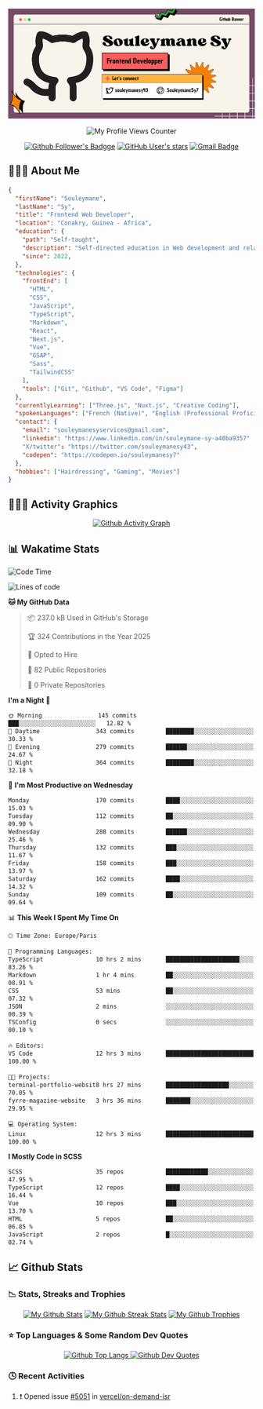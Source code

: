 <!-- Section 1: Customs Banner -->

<p align="center">
  <a href="https://github.com/SouleymaneSy7/">
    <img src="./assets/my-github-banner.png" /></a>
</p>

<!--  Section 2: Social Badges Icons -->

<p align="center"><a target="_blank"><img src="https://komarev.com/ghpvc/?username=souleymanesy7&color=0d1118&style=for-the-badge&label=PROFILE+VIEWS" alt="My Profile Views Counter" height="28" /></a></p>

<p align="center">
  <a href="https://github.com/SouleymaneSy7" title="My Followers On Github"><img alt="Github Follower's Badgge" src="https://img.shields.io/github/followers/souleymanesy7?style=for-the-badge&logo=github&logoColor=FFF&labelColor=0d1118&color=272932"></a>  
  <a href="https://github.com/SouleymaneSy7?tab=stars" title="My Stars On Github"><img alt="GitHub User's stars" src="https://img.shields.io/github/stars/souleymanesy7?affiliations=OWNER&style=for-the-badge&logo=data%3Aimage%2Fsvg%2Bxml%3Bbase64%2CPHN2ZyB4bWxucz0iaHR0cDovL3d3dy53My5vcmcvMjAwMC9zdmciIHZpZXdCb3g9IjAgMCA1NzYgNTEyIj48IS0tIUZvbnQgQXdlc29tZSBGcmVlIDYuNy4yIGJ5IEBmb250YXdlc29tZSAtIGh0dHBzOi8vZm9udGF3ZXNvbWUuY29tIExpY2Vuc2UgLSBodHRwczovL2ZvbnRhd2Vzb21lLmNvbS9saWNlbnNlL2ZyZWUgQ29weXJpZ2h0IDIwMjUgRm9udGljb25zLCBJbmMuLS0%2BPHBhdGggZmlsbD0iI2ZmZmZmZiIgZD0iTTMxNi45IDE4QzMxMS42IDcgMzAwLjQgMCAyODguMSAwcy0yMy40IDctMjguOCAxOEwxOTUgMTUwLjMgNTEuNCAxNzEuNWMtMTIgMS44LTIyIDEwLjItMjUuNyAyMS43cy0uNyAyNC4yIDcuOSAzMi43TDEzNy44IDMyOSAxMTMuMiA0NzQuN2MtMiAxMiAzIDI0LjIgMTIuOSAzMS4zczIzIDggMzMuOCAyLjNsMTI4LjMtNjguNSAxMjguMyA2OC41YzEwLjggNS43IDIzLjkgNC45IDMzLjgtMi4zczE0LjktMTkuMyAxMi45LTMxLjNMNDM4LjUgMzI5IDU0Mi43IDIyNS45YzguNi04LjUgMTEuNy0yMS4yIDcuOS0zMi43cy0xMy43LTE5LjktMjUuNy0yMS43TDM4MS4yIDE1MC4zIDMxNi45IDE4eiIvPjwvc3ZnPg%3D%3D&label=Github%20Star&labelColor=0d1118&color=272932"></a>
  <a href="mailto:souleymanesyservices@gmail.com" title="Send Me An E-mail"><img alt="Gmail Badge" src="https://img.shields.io/badge/souleymanesyservices%40gmail.com-272932?style=for-the-badge&logo=gmail&logoColor=fff&label=GMAIL&labelColor=0d1118&link=mail" /></a>
</p>

<!-- Section 3: About Me -->

<h2>👨🏾‍💻 About Me</h2>

```json
{
  "firstName": "Souleymane",
  "lastName": "Sy",
  "title": "Frontend Web Developer",
  "location": "Conakry, Guinea - Africa",
  "education": {
    "path": "Self-taught",
    "description": "Self-directed education in Web development and related technologies.",
    "since": 2022,
  },
  "technologies": {
    "frontEnd": [
      "HTML",
      "CSS",
      "JavaScript",
      "TypeScript",
      "Markdown",
      "React",
      "Next.js",
      "Vue",
      "GSAP",
      "Sass",
      "TailwindCSS"
    ],
    "tools": ["Git", "Github", "VS Code", "Figma"]
  },
  "currentlyLearning": ["Three.js", "Nuxt.js", "Creative Coding"],
  "spokenLanguages": ["French (Native)", "English (Professional Proficiency)"],
  "contact": {
    "email": "souleymanesyservices@gmail.com",
    "linkedin": "https://www.linkedin.com/in/souleymane-sy-a40ba9357"
    "X/twitter": "https://twitter.com/souleymanesy43",
    "codepen": "https://codepen.io/souleymanesy7"
  },
  "hobbies": ["Hairdressing", "Gaming", "Movies"]
}
```

<!-- Section 4: Activity Graphics -->

<h2>🚣🏽‍♂️ Activity Graphics</h2>

<p align="center">
  <a href="https://github.com/ashutosh00710/github-readme-activity-graph">
    <img alt="Github Activity Graph" src="https://github-readme-activity-graph.vercel.app/graph?username=SouleymaneSy7&theme=nord&custom_title=Souleymane%20Activity%20Graphs&hide_border=true&radius=5" />
  </a>
</p>

<!-- Section 5: Wakatime Statistics -->

<h2>📊 Wakatime Stats</h2>

<!--START_SECTION:waka-readme-stats-->
![Code Time](http://img.shields.io/badge/Code%20Time-358%20hrs%209%20mins-blue)

![Lines of code](https://img.shields.io/badge/From%20Hello%20World%20I%27ve%20Written-257.4%20thousand%20lines%20of%20code-blue)

**🐱 My GitHub Data** 

> 📦 237.0 kB Used in GitHub's Storage 
 > 
> 🏆 324 Contributions in the Year 2025
 > 
> 💼 Opted to Hire
 > 
> 📜 82 Public Repositories 
 > 
> 🔑 0 Private Repositories 
 > 
**I'm a Night 🦉** 

```text
🌞 Morning                145 commits         ███░░░░░░░░░░░░░░░░░░░░░░   12.82 % 
🌆 Daytime                343 commits         ████████░░░░░░░░░░░░░░░░░   30.33 % 
🌃 Evening                279 commits         ██████░░░░░░░░░░░░░░░░░░░   24.67 % 
🌙 Night                  364 commits         ████████░░░░░░░░░░░░░░░░░   32.18 % 
```
📅 **I'm Most Productive on Wednesday** 

```text
Monday                   170 commits         ████░░░░░░░░░░░░░░░░░░░░░   15.03 % 
Tuesday                  112 commits         ██░░░░░░░░░░░░░░░░░░░░░░░   09.90 % 
Wednesday                288 commits         ██████░░░░░░░░░░░░░░░░░░░   25.46 % 
Thursday                 132 commits         ███░░░░░░░░░░░░░░░░░░░░░░   11.67 % 
Friday                   158 commits         ███░░░░░░░░░░░░░░░░░░░░░░   13.97 % 
Saturday                 162 commits         ████░░░░░░░░░░░░░░░░░░░░░   14.32 % 
Sunday                   109 commits         ██░░░░░░░░░░░░░░░░░░░░░░░   09.64 % 
```


📊 **This Week I Spent My Time On** 

```text
🕑︎ Time Zone: Europe/Paris

💬 Programming Languages: 
TypeScript               10 hrs 2 mins       █████████████████████░░░░   83.26 % 
Markdown                 1 hr 4 mins         ██░░░░░░░░░░░░░░░░░░░░░░░   08.91 % 
CSS                      53 mins             ██░░░░░░░░░░░░░░░░░░░░░░░   07.32 % 
JSON                     2 mins              ░░░░░░░░░░░░░░░░░░░░░░░░░   00.39 % 
TSConfig                 0 secs              ░░░░░░░░░░░░░░░░░░░░░░░░░   00.10 % 

🔥 Editors: 
VS Code                  12 hrs 3 mins       █████████████████████████   100.00 % 

🐱‍💻 Projects: 
terminal-portfolio-websit8 hrs 27 mins       ██████████████████░░░░░░░   70.05 % 
fyrre-magazine-website   3 hrs 36 mins       ███████░░░░░░░░░░░░░░░░░░   29.95 % 

💻 Operating System: 
Linux                    12 hrs 3 mins       █████████████████████████   100.00 % 
```

**I Mostly Code in SCSS** 

```text
SCSS                     35 repos            ████████████░░░░░░░░░░░░░   47.95 % 
TypeScript               12 repos            ████░░░░░░░░░░░░░░░░░░░░░   16.44 % 
Vue                      10 repos            ███░░░░░░░░░░░░░░░░░░░░░░   13.70 % 
HTML                     5 repos             ██░░░░░░░░░░░░░░░░░░░░░░░   06.85 % 
JavaScript               2 repos             █░░░░░░░░░░░░░░░░░░░░░░░░   02.74 % 
```




<!--END_SECTION:waka-readme-stats-->

<!--START_SECTION:waka-simple-->
<!--END_SECTION:waka-simple-->

<!-- Section 6: Github Statistics and Activities -->

<h2>📈 Github Stats</h2>

<h3>📉 Stats, Streaks and Trophies</h3>

<p align="center">
  <a href="https://github.com/anuraghazra/github-readme-stats">
    <img src="https://github-readme-stats.vercel.app/api?username=souleymanesy7&theme=nord&hide_border=true&show_icons=true&hide=prs" alt="My Github Stats" /></a>
  <a href="https://git.io/streak-stats">
    <img src="https://streak-stats.demolab.com/?user=SouleymaneSy7&theme=nord&hide_border=true&border_radius=5" alt="My Github Streak Stats" /></a>
  <a href="https://github.com/ryo-ma/github-profile-trophy" >
    <img src="https://github-profile-trophy.vercel.app/?username=souleymanesy7&theme=nord&margin-w=3&row=1&column=4" alt="My Github Trophies" /></a>
</p>

<!-- Section 7: Top Languages and Dev Quotes -->

<h3>⭐️ Top Languages & Some Random Dev Quotes</h3>

<p align="center">
  <a href="https://github.com/anuraghazra/github-readme-stats">
    <img alt="Github Top Langs" src="https://github-readme-stats.vercel.app/api/top-langs/?username=SouleymaneSy7&theme=nord&card_width=380&border_color=88C0D0&langs_count=5" />
  </a>
  <a href="https://github.com/PiyushSuthar/github-readme-quotes" >
    <img alt="Github Dev Quotes" src="https://quotes-github-readme.vercel.app/api?type=vertical&theme=nord&border=true" />
  </a>
</p>

<!-- Section 8: Recents Activities -->

<h3>🕓 Recent Activities</h3>

<!--START_SECTION:activity-->
1. ❗ Opened issue [#5051](https://github.com/vercel/on-demand-isr/issues/5051) in [vercel/on-demand-isr](https://github.com/vercel/on-demand-isr)
<!--END_SECTION:activity-->
